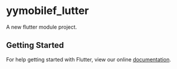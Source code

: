 # yymobilef_lutter

A new flutter module project.

## Getting Started

For help getting started with Flutter, view our online
[documentation](https://flutter.io/).
